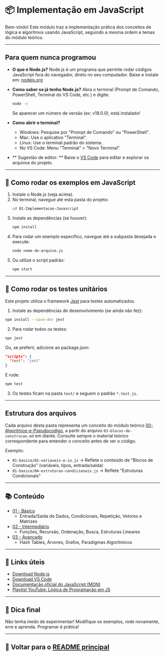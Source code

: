 # 📦 Implementação em JavaScript

Bem-vindo! Este módulo traz a implementação prática dos conceitos de lógica e algoritmos usando JavaScript, seguindo a mesma ordem e temas do módulo teórico.

---

## Para quem nunca programou

- **O que é Node.js?**
  Node.js é um programa que permite rodar códigos JavaScript fora do navegador, direto no seu computador. Baixe e instale em: [nodejs.org](https://nodejs.org/)

- **Como saber se já tenho Node.js?**
  Abra o terminal (Prompt de Comando, PowerShell, Terminal do VS Code, etc.) e digite:

  ```bash
  node -v
  ```

  Se aparecer um número de versão (ex: v18.0.0), está instalado!

- **Como abrir o terminal?**

  - Windows: Pesquise por "Prompt de Comando" ou "PowerShell".
  - Mac: Use o aplicativo "Terminal".
  - Linux: Use o terminal padrão do sistema.
  - No VS Code: Menu "Terminal" > "Novo Terminal".

- ** Sugestão de editor: **
  Baixe o [VS Code](https://code.visualstudio.com/) para editar e explorar os arquivos do projeto.

---

## 🚀 Como rodar os exemplos em JavaScript

1. Instale o Node.js (veja acima).
2. No terminal, navegue até esta pasta do projeto:
   ```bash
   cd 01-Implementacao-Javascript
   ```
3. Instale as dependências (se houver):
   ```bash
   npm install
   ```
4. Para rodar um exemplo específico, navegue até a subpasta desejada e execute:
   ```bash
   node nome-do-arquivo.js
   ```
5. Ou utilize o script padrão:
   ```bash
   npm start
   ```

---

## 🧪 Como rodar os testes unitários

Este projeto utiliza o framework [Jest](https://jestjs.io/) para testes automatizados.

1. Instale as dependências de desenvolvimento (se ainda não fez):

```bash
npm install --save-dev jest
```

2. Para rodar todos os testes:

```bash
npx jest
```

Ou, se preferir, adicione ao package.json:

```json
"scripts": {
  "test": "jest"
}
```

E rode:

```bash
npm test
```

3. Os testes ficam na pasta `test/` e seguem o padrão `*.test.js`.

---

## Estrutura dos arquivos

Cada arquivo desta pasta representa um conceito do módulo teórico [00-Algoritmos-e-Pseudocodigo](../00-Algoritmos-e-Pseudocodigo/README.md), a partir do arquivo `03-blocos-de-construcao.md` em diante. Consulte sempre o material teórico correspondente para entender o conceito antes de ver o código.

Exemplo:

- `01-basico/01-variaveis-e-io.js` → Reflete o conteúdo de "Blocos de Construção" (variáveis, tipos, entrada/saída)
- `01-basico/04-estruturas-condicionais.js` → Reflete "Estruturas Condicionais"

---

## 📚 Conteúdo

- [01 - Básico](./01-basico/)
  - Entrada/Saída de Dados, Condicionais, Repetição, Vetores e Matrizes
- [02 - Intermediário](./02-intermediario/)
  - Funções, Recursão, Ordenação, Busca, Estruturas Lineares
- [03 - Avançado](./03-avancado/)
  - Hash Tables, Árvores, Grafos, Paradigmas Algorítmicos

---

## 🔗 Links úteis

- [Download Node.js](https://nodejs.org/)
- [Download VS Code](https://code.visualstudio.com/)
- [Documentação oficial do JavaScript (MDN)](https://developer.mozilla.org/pt-BR/docs/Web/JavaScript)
- [Playlist YouTube: Lógica de Programação em JS](https://www.youtube.com/results?search_query=l%C3%B3gica+de+programa%C3%A7%C3%A3o+javascript)

---

## 🤗 Dica final

Não tenha medo de experimentar! Modifique os exemplos, rode novamente, erre e aprenda. Programar é prática!

---

## 🔗 Voltar para o [README principal](../README.md)
